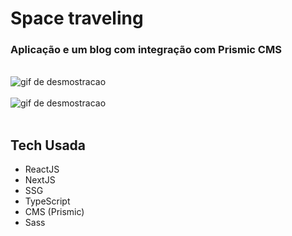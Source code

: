 # Space traveling 
<h3>Aplicação e um blog com integração com Prismic CMS</h3>
<br/>

<img src='./GitImg/spacetraveling.gif' alt='gif de desmostracao' />
<br/>
<br/>
<img src='./GitImg/space.png' alt='gif de desmostracao' />

<br/>
<br/>

## Tech Usada
<ul>

<li>ReactJS</li>
<li>NextJS</li>
<li>SSG</li>
<li>TypeScript</li>
<li>CMS (Prismic)</li>
<li>Sass</li>

</ul>